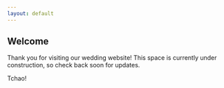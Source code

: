 ```yaml
---
layout: default
---
```


## Welcome ##

Thank you for visiting our wedding website! This space is currently under construction, so check back soon for updates.

Tchao!
